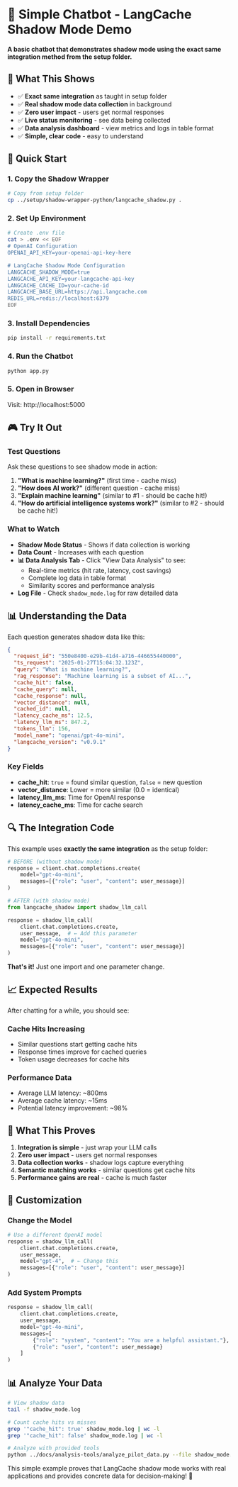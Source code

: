 # 🤖 Simple Chatbot - LangCache Shadow Mode Demo

**A basic chatbot that demonstrates shadow mode using the exact same integration method from the setup folder.**

## 🎯 What This Shows

- ✅ **Exact same integration** as taught in setup folder
- ✅ **Real shadow mode data collection** in background
- ✅ **Zero user impact** - users get normal responses
- ✅ **Live status monitoring** - see data being collected
- ✅ **Data analysis dashboard** - view metrics and logs in table format
- ✅ **Simple, clear code** - easy to understand

## 🚀 Quick Start

### 1. Copy the Shadow Wrapper
```bash
# Copy from setup folder
cp ../setup/shadow-wrapper-python/langcache_shadow.py .
```

### 2. Set Up Environment
```bash
# Create .env file
cat > .env << EOF
# OpenAI Configuration
OPENAI_API_KEY=your-openai-api-key-here

# LangCache Shadow Mode Configuration
LANGCACHE_SHADOW_MODE=true
LANGCACHE_API_KEY=your-langcache-api-key
LANGCACHE_CACHE_ID=your-cache-id
LANGCACHE_BASE_URL=https://api.langcache.com
REDIS_URL=redis://localhost:6379
EOF
```

### 3. Install Dependencies
```bash
pip install -r requirements.txt
```

### 4. Run the Chatbot
```bash
python app.py
```

### 5. Open in Browser
Visit: http://localhost:5000

## 🎮 Try It Out

### Test Questions
Ask these questions to see shadow mode in action:

1. **"What is machine learning?"** (first time - cache miss)
2. **"How does AI work?"** (different question - cache miss)
3. **"Explain machine learning"** (similar to #1 - should be cache hit!)
4. **"How do artificial intelligence systems work?"** (similar to #2 - should be cache hit!)

### What to Watch
- **Shadow Mode Status** - Shows if data collection is working
- **Data Count** - Increases with each question
- **📊 Data Analysis Tab** - Click "View Data Analysis" to see:
  - Real-time metrics (hit rate, latency, cost savings)
  - Complete log data in table format
  - Similarity scores and performance analysis
- **Log File** - Check `shadow_mode.log` for raw detailed data

## 📊 Understanding the Data

Each question generates shadow data like this:

```json
{
  "request_id": "550e8400-e29b-41d4-a716-446655440000",
  "ts_request": "2025-01-27T15:04:32.123Z",
  "query": "What is machine learning?",
  "rag_response": "Machine learning is a subset of AI...",
  "cache_hit": false,
  "cache_query": null,
  "cache_response": null,
  "vector_distance": null,
  "cached_id": null,
  "latency_cache_ms": 12.5,
  "latency_llm_ms": 847.2,
  "tokens_llm": 156,
  "model_name": "openai/gpt-4o-mini",
  "langcache_version": "v0.9.1"
}
```

### Key Fields
- **cache_hit**: `true` = found similar question, `false` = new question
- **vector_distance**: Lower = more similar (0.0 = identical)
- **latency_llm_ms**: Time for OpenAI response
- **latency_cache_ms**: Time for cache search

## 🔍 The Integration Code

This example uses **exactly the same integration** as the setup folder:

```python
# BEFORE (without shadow mode)
response = client.chat.completions.create(
    model="gpt-4o-mini",
    messages=[{"role": "user", "content": user_message}]
)

# AFTER (with shadow mode)
from langcache_shadow import shadow_llm_call

response = shadow_llm_call(
    client.chat.completions.create,
    user_message,  # ← Add this parameter
    model="gpt-4o-mini",
    messages=[{"role": "user", "content": user_message}]
)
```

**That's it!** Just one import and one parameter change.

## 📈 Expected Results

After chatting for a while, you should see:

### Cache Hits Increasing
- Similar questions start getting cache hits
- Response times improve for cached queries
- Token usage decreases for cache hits

### Performance Data
- Average LLM latency: ~800ms
- Average cache latency: ~15ms
- Potential latency improvement: ~98%

## 🎯 What This Proves

1. **Integration is simple** - just wrap your LLM calls
2. **Zero user impact** - users get normal responses
3. **Data collection works** - shadow logs capture everything
4. **Semantic matching works** - similar questions get cache hits
5. **Performance gains are real** - cache is much faster

## 🔧 Customization

### Change the Model
```python
# Use a different OpenAI model
response = shadow_llm_call(
    client.chat.completions.create,
    user_message,
    model="gpt-4",  # ← Change this
    messages=[{"role": "user", "content": user_message}]
)
```

### Add System Prompts
```python
response = shadow_llm_call(
    client.chat.completions.create,
    user_message,
    model="gpt-4o-mini",
    messages=[
        {"role": "system", "content": "You are a helpful assistant."},
        {"role": "user", "content": user_message}
    ]
)
```

## 📊 Analyze Your Data

```bash
# View shadow data
tail -f shadow_mode.log

# Count cache hits vs misses
grep '"cache_hit": true' shadow_mode.log | wc -l
grep '"cache_hit": false' shadow_mode.log | wc -l

# Analyze with provided tools
python ../docs/analysis-tools/analyze_pilot_data.py --file shadow_mode.log
```

This simple example proves that LangCache shadow mode works with real applications and provides concrete data for decision-making! 🚀
